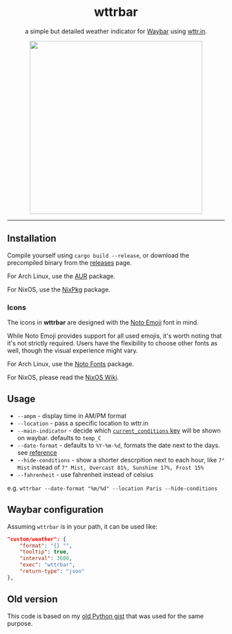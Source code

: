 <h1 align="center">
wttrbar
</h1>

<p align="center">
a simple but detailed weather indicator for <a href="https://github.com/Alexays/Waybar/">Waybar</a> using <a href="https://wttr.in/">wttr.in</a>.
</p>
<p align="center">
<img src="https://user-images.githubusercontent.com/55081/232401699-b8345fe0-ffce-4353-b51b-615389153448.png" height="400">
</p>
<hr />

## Installation

Compile yourself using `cargo build --release`, or download the precompiled binary from the [releases](https://github.com/bjesus/wttrbar/releases) page.

For Arch Linux, use the [AUR](https://aur.archlinux.org/packages/wttrbar) package.

For NixOS, use the [NixPkg](https://github.com/NixOS/nixpkgs/blob/master/pkgs/applications/misc/wttrbar/default.nix) package.

### Icons

The icons in **wttrbar** are designed with the [Noto Emoji](https://github.com/googlefonts/noto-emoji) font in mind.

While Noto Emoji provides support for all used emojis, it's worth noting that it's not strictly required. Users have the flexibility to choose other fonts as well, though the visual experience might vary.

For Arch Linux, use the [Noto Fonts](https://archlinux.org/packages/extra/any/noto-fonts-emoji/) package.

For NixOS, please read the [NixOS Wiki](https://nixos.wiki/wiki/Fonts).

## Usage

- `--ampm` - display time in AM/PM format
- `--location` - pass a specific location to wttr.in
- `--main-indicator` - decide which [`current_conditions` key](https://wttr.in/?format=j1) will be shown on waybar. defaults to `temp_C`
- `--date-format` - defaults to `%Y-%m-%d`, formats the date next to the days. see [reference](https://docs.rs/chrono/latest/chrono/format/strftime/index.html)
- `--hide-conditions` - show a shorter descrpition next to each hour, like `7° Mist` instead of `7° Mist, Overcast 81%, Sunshine 17%, Frost 15%`
- `--fahrenheit` - use fahrenheit instead of celsius

e.g. `wttrbar --date-format "%m/%d" --location Paris --hide-conditions`

## Waybar configuration

Assuming `wttrbar` is in your path, it can be used like:
```json
"custom/weather": {
    "format": "{} °",
    "tooltip": true,
    "interval": 3600,
    "exec": "wttrbar",
    "return-type": "json"
},
```

## Old version

This code is based on my [old Python gist](https://gist.github.com/bjesus/f8db49e1434433f78e5200dc403d58a3) that was used for the same purpose.
